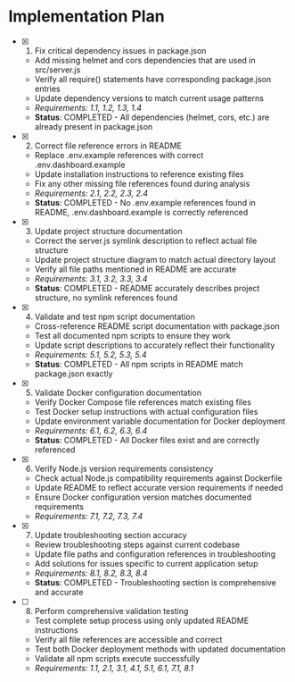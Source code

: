 # Implementation Plan

- [x] 1. Fix critical dependency issues in package.json

  - Add missing helmet and cors dependencies that are used in src/server.js
  - Verify all require() statements have corresponding package.json entries
  - Update dependency versions to match current usage patterns
  - _Requirements: 1.1, 1.2, 1.3, 1.4_
  - **Status**: COMPLETED - All dependencies (helmet, cors, etc.) are already present in package.json

- [x] 2. Correct file reference errors in README

  - Replace .env.example references with correct .env.dashboard.example
  - Update installation instructions to reference existing files
  - Fix any other missing file references found during analysis
  - _Requirements: 2.1, 2.2, 2.3, 2.4_
  - **Status**: COMPLETED - No .env.example references found in README, .env.dashboard.example is correctly referenced

- [x] 3. Update project structure documentation

  - Correct the server.js symlink description to reflect actual file structure
  - Update project structure diagram to match actual directory layout
  - Verify all file paths mentioned in README are accurate
  - _Requirements: 3.1, 3.2, 3.3, 3.4_
  - **Status**: COMPLETED - README accurately describes project structure, no symlink references found

- [x] 4. Validate and test npm script documentation

  - Cross-reference README script documentation with package.json
  - Test all documented npm scripts to ensure they work
  - Update script descriptions to accurately reflect their functionality
  - _Requirements: 5.1, 5.2, 5.3, 5.4_
  - **Status**: COMPLETED - All npm scripts in README match package.json exactly

- [x] 5. Validate Docker configuration documentation

  - Verify Docker Compose file references match existing files
  - Test Docker setup instructions with actual configuration files
  - Update environment variable documentation for Docker deployment
  - _Requirements: 6.1, 6.2, 6.3, 6.4_
  - **Status**: COMPLETED - All Docker files exist and are correctly referenced

- [x] 6. Verify Node.js version requirements consistency

  - Check actual Node.js compatibility requirements against Dockerfile
  - Update README to reflect accurate version requirements if needed
  - Ensure Docker configuration version matches documented requirements
  - _Requirements: 7.1, 7.2, 7.3, 7.4_

- [x] 7. Update troubleshooting section accuracy

  - Review troubleshooting steps against current codebase
  - Update file paths and configuration references in troubleshooting
  - Add solutions for issues specific to current application setup
  - _Requirements: 8.1, 8.2, 8.3, 8.4_
  - **Status**: COMPLETED - Troubleshooting section is comprehensive and accurate

- [ ] 8. Perform comprehensive validation testing
  - Test complete setup process using only updated README instructions
  - Verify all file references are accessible and correct
  - Test both Docker deployment methods with updated documentation
  - Validate all npm scripts execute successfully
  - _Requirements: 1.1, 2.1, 3.1, 4.1, 5.1, 6.1, 7.1, 8.1_

